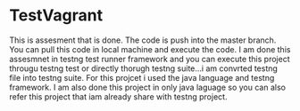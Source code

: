 # TestVagrant
This is assesment that is done.
The code is push into the master branch.
You can pull this code in local machine and execute the code.
I am done this assesmnet in testng test runner framework and you can execute this project througu testng test or directly thorugh testng suite...i am convrted testng file into testng suite.
For this projcet i used the java language and testng framework.
I am also done this project in only java laguage so you can also refer this project that iam already share with testng project.
